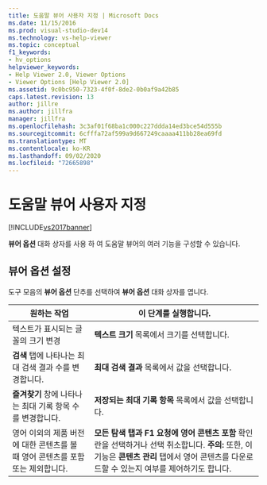```yaml
---
title: 도움말 뷰어 사용자 지정 | Microsoft Docs
ms.date: 11/15/2016
ms.prod: visual-studio-dev14
ms.technology: vs-help-viewer
ms.topic: conceptual
f1_keywords:
- hv_options
helpviewer_keywords:
- Help Viewer 2.0, Viewer Options
- Viewer Options [Help Viewer 2.0]
ms.assetid: 9c0bc950-7323-4f0f-8de2-0b0af9a42b85
caps.latest.revision: 13
author: jillre
ms.author: jillfra
manager: jillfra
ms.openlocfilehash: 3c3af01f68ba1c000c227ddda14ed3bce54d555b
ms.sourcegitcommit: 6cfffa72af599a9d667249caaaa411bb28ea69fd
ms.translationtype: MT
ms.contentlocale: ko-KR
ms.lasthandoff: 09/02/2020
ms.locfileid: "72665898"
---
```

# <a name="customize-the-help-viewer"></a>도움말 뷰어 사용자 지정
[!INCLUDE[vs2017banner](../includes/vs2017banner.md)]

**뷰어 옵션** 대화 상자를 사용 하 여 도움말 뷰어의 여러 기능을 구성할 수 있습니다.

## <a name="setting-viewer-options"></a>뷰어 옵션 설정
 도구 모음의 **뷰어 옵션** 단추를 선택하여 **뷰어 옵션** 대화 상자를 엽니다.

|원하는 작업|이 단계를 실행합니다.|
|---------------------------|---------------------|
|텍스트가 표시되는 글꼴의 크기 변경|**텍스트 크기** 목록에서 크기를 선택합니다.|
|**검색** 탭에 나타나는 최대 검색 결과 수를 변경합니다.|**최대 검색 결과** 목록에서 값을 선택합니다.|
|**즐겨찾기** 창에 나타나는 최대 기록 항목 수를 변경합니다.|**저장되는 최대 기록 항목** 목록에서 값을 선택합니다.|
|영어 이외의 제품 버전에 대한 콘텐츠를 볼 때 영어 콘텐츠를 포함 또는 제외합니다.|**모든 탐색 탭과 F1 요청에 영어 콘텐츠 포함** 확인란을 선택하거나 선택 취소합니다. **주의:** 또한, 이 기능은 **콘텐츠 관리** 탭에서 영어 콘텐츠를 다운로드할 수 있는지 여부를 제어하기도 합니다.|
